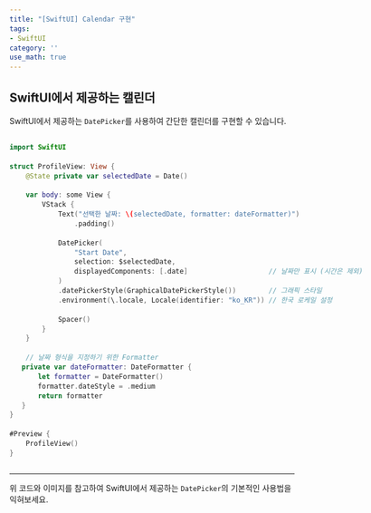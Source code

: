 ```yaml
---
title: "[SwiftUI] Calendar 구현"
tags:
- SwiftUI
category: ''
use_math: true
---
```


## SwiftUI에서 제공하는 캘린더

SwiftUI에서 제공하는 `DatePicker`를 사용하여 간단한 캘린더를 구현할 수 있습니다.

<div style="display: flex; gap: 20px;" markdown="1">

<div style="flex: 1;" markdown="1">

```swift
import SwiftUI

struct ProfileView: View {
    @State private var selectedDate = Date()
    
    var body: some View {
        VStack {
            Text("선택한 날짜: \(selectedDate, formatter: dateFormatter)")
                .padding()
            
            DatePicker(
                "Start Date",
                selection: $selectedDate,
                displayedComponents: [.date]                    // 날짜만 표시 (시간은 제외)
            )
            .datePickerStyle(GraphicalDatePickerStyle())        // 그래픽 스타일
            .environment(\.locale, Locale(identifier: "ko_KR")) // 한국 로케일 설정
            
            Spacer()
        }
    }
    
    // 날짜 형식을 지정하기 위한 Formatter
   private var dateFormatter: DateFormatter {
       let formatter = DateFormatter()
       formatter.dateStyle = .medium
       return formatter
   }
}

#Preview {
    ProfileView()
}
```

</div>

<div style="flex: 1;" markdown="1">

![Calendar Preview](/assets/img/Calendar.png)

</div>

</div>

---

위 코드와 이미지를 참고하여 SwiftUI에서 제공하는 `DatePicker`의 기본적인 사용법을 익혀보세요.  



